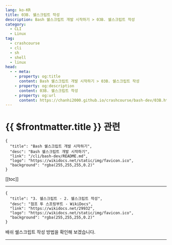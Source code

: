 ```yaml
---
lang: ko-KR
title: 03B. 쉘스크립트 작성
description: Bash 쉘스크립트 개발 시작하기 > 03B. 쉘스크립트 작성
category:
  - CLI
  - Linux
tag: 
  - crashcourse
  - cli
  - sh
  - shell
  - linux
head:
  - - meta:
    - property: og:title
      content: Bash 쉘스크립트 개발 시작하기 > 03B. 쉘스크립트 작성
    - property: og:description
      content: 03B. 쉘스크립트 작성
    - property: og:url
      content: https://chanhi2000.github.io/crashcourse/bash-dev/03B.html
---
```


# {{ $frontmatter.title }} 관련

```component VPCard
{
  "title": "Bash 쉘스크립트 개발 시작하기",
  "desc": "Bash 쉘스크립트 개발 시작하기",
  "link": "/cli/bash-dev/README.md",
  "logo": "https://wikidocs.net/static/img/favicon.ico",
  "background": "rgba(255,255,255,0.2)"
}
```

[[toc]]

---

```component VPCard
{
  "title": "3. 쉘스크립트 - 2. 쉘스크립트 작성",
  "desc": "점프 투 스프링부트 - WikiDocs",
  "link": "https://wikidocs.net/29932",
  "logo": "https://wikidocs.net/static/img/favicon.ico",
  "background": "rgba(255,255,255,0.2)"
}
```

배쉬 쉘스크립트 작성 방법을 확인해 보겠습니다.

<!-- TODO: 작성 -->

---

<TagLinks />